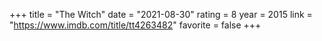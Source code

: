 +++
title = "The Witch"
date = "2021-08-30"
rating = 8
year = 2015
link = "https://www.imdb.com/title/tt4263482"
favorite = false
+++
